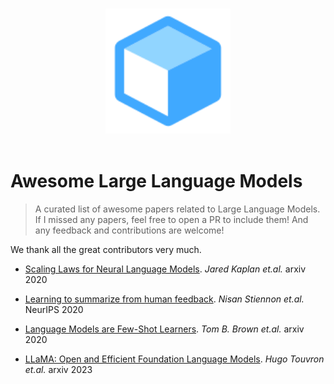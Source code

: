 <p align="center">
  <br>
  <img width="200" src="./imgs/model.svg" alt="logo of awesome repository">
  <br>
  <br>
</p>


# Awesome Large Language Models

> A curated list of awesome papers related to Large Language Models. If I missed any papers, feel free to open a PR to include them! And any feedback and contributions are welcome! 

We thank all the great contributors very much.

- [Scaling Laws for Neural Language Models](https://arxiv.org/abs/2001.08361). *Jared Kaplan et.al.* arxiv 2020

- [Learning to summarize from human feedback](https://arxiv.org/abs/2009.01325v2). *Nisan Stiennon et.al.* NeurIPS 2020

- [Language Models are Few-Shot Learners](https://arxiv.org/abs/2005.14165). *Tom B. Brown et.al.* arxiv 2020

- [LLaMA: Open and Efficient Foundation Language Models](https://arxiv.org/abs/2302.13971). *Hugo Touvron et.al.* arxiv 2023